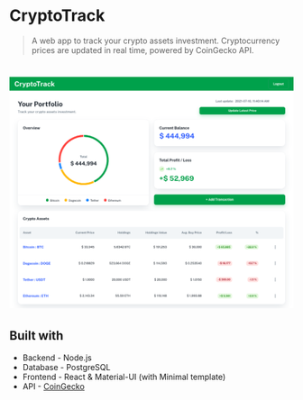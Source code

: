 # CryptoTrack

> A web app to track your crypto assets investment. Cryptocurrency prices are updated in real time, powered by CoinGecko API.

# ![portfolio-page](./img/1-portfolio-page.png)

## Built with
- Backend - Node.js
- Database - PostgreSQL
- Frontend - React & Material-UI (with Minimal template)
- API - [CoinGecko](https://www.coingecko.com/en/api)